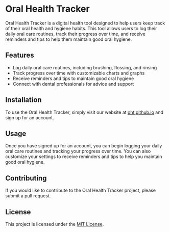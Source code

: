 # Oral Health Tracker

Oral Health Tracker is a digital health tool designed to help users keep track of their oral health and hygiene habits. This tool allows users to log their daily oral care routines, track their progress over time, and receive reminders and tips to help them maintain good oral hygiene.

## Features

- Log daily oral care routines, including brushing, flossing, and rinsing
- Track progress over time with customizable charts and graphs
- Receive reminders and tips to maintain good oral hygiene
- Connect with dental professionals for advice and support

## Installation

To use the Oral Health Tracker, simply visit our website at [oht.github.io](oht.github.io) and sign up for an account.

## Usage

Once you have signed up for an account, you can begin logging your daily oral care routines and tracking your progress over time. You can also customize your settings to receive reminders and tips to help you maintain good oral hygiene.

## Contributing

If you would like to contribute to the Oral Health Tracker project, please submit a pull request.

## License

This project is licensed under the [MIT License](LICENSE).
